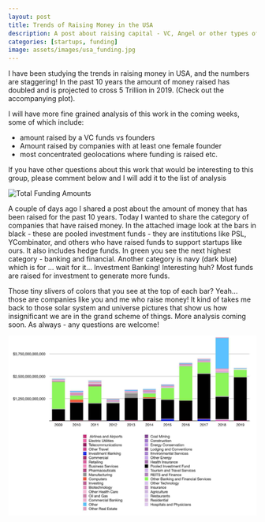 ```yaml
---
layout: post
title: Trends of Raising Money in the USA
description: A post about raising capital - VC, Angel or other types of funding in USA. 
categories: [startups, funding] 
image: assets/images/usa_funding.jpg
---
```


I have been studying the trends in raising money in USA, and the numbers are staggering! In the past 10 years the amount of money raised has doubled and is projected to cross 5 Trillion in 2019. (Check out the accompanying plot).

I will have more fine grained analysis of this work in the coming weeks, some of which include: 
- amount raised by a VC funds vs founders
- Amount raised by companies with at least one female founder
- most concentrated geolocations where funding is raised etc.

If you have other questions about this work that would be interesting to this group, please comment below and I will add it to the list of analysis

![Total Funding Amounts](https://rutumulkar.com/assets/images/total_funding.jpg)

A couple of days ago I shared a post about the amount of money that has been raised for the past 10 years. Today I wanted to share the category of companies that have raised money. In the attached image look at the bars in black - these are pooled investment funds - they are institutions like PSL, YCombinator, and others who have raised funds to support startups like ours. It also includes hedge funds. In green you see the next highest category - banking and financial. Another category is navy (dark blue) which is for ... wait for it... Investment Banking! Interesting huh? Most funds are raised for investment to generate more funds.

Those tiny slivers of colors that you see at the top of each bar? Yeah... those are companies like you and me who raise money! It kind of takes me back to those solar system and universe pictures that show us how insignificant we are in the grand scheme of things. More analysis coming soon. As always - any questions are welcome!

![Funding breakdown by type of institution](assets/images/total_funding_by_type.jpg)